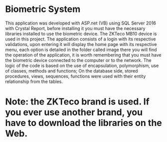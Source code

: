# Biometric System
This application was developed with ASP.net (VB) using SQL Server 2016 with Crystal Report, before installing it you must have the necessary libraries installed to use the biometric device. 
The ZKTeco MB10 device is used in this project. The application consists of a login with its respective validations, upon entering it will display the home page with its respective menu, each option is detailed in the folder called image there you will find the operation of the application, it is worth remembering that you must have the biometric device connected to the computer or to the network. The logic of the code is based on the use of encapsulation, polymorphism, use of classes, methods and functions; On the database side, stored procedures, views, sequences, functions were used with their entity relationship from the tables. 
# Note: the ZKTeco brand is used. If you ever use another brand, you have to download the libraries on the Web.
